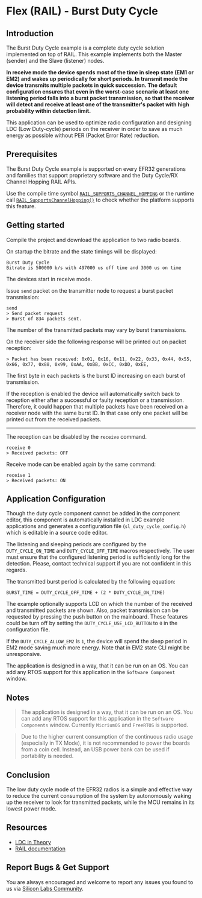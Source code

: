 # Flex (RAIL) - Burst Duty Cycle

## Introduction

The Burst Duty Cycle example is a complete duty cycle solution implemented on
top of RAIL. This example implements both the Master (sender) and the Slave
(listener) nodes.

**In receive mode the device spends most of the time in sleep state (EM1 or EM2)
and wakes up periodically for short periods. In transmit mode the device
transmits multiple packets in quick succession. The default configuration
ensures that even in the worst-case scenario at least one listening period falls
into a burst packet transmission, so that the receiver will detect and receive
at least one of the transmitter's packet with high probability within detection
limit.**

This application can be used to optimize radio configuration and designing LDC
(Low Duty-cycle) periods on the receiver in order to save as much energy as
possible without PER (Packet Error Rate) reduction.

## Prerequisites

The Burst Duty Cycle example is supported on every EFR32 generations and
families that support proprietary software and the Duty Cycle/RX Channel Hopping
RAIL APIs.

Use the compile time symbol
[`RAIL_SUPPORTS_CHANNEL_HOPPING`](https://docs.silabs.com/rail/latest/group-features#gadcf2cddcac5cd29251a41acb7a2cb0ad)
or the runtime call
[`RAIL_SupportsChannelHopping()`](https://docs.silabs.com/rail/latest/group-features#ga4406c5dad879b047d6170e233ac23ee7)
to check whether the platform supports this feature.

## Getting started

Compile the project and download the application to two radio boards.

On startup the bitrate and the state timings will be displayed:

```
Burst Duty Cycle
Bitrate is 500000 b/s with 497000 us off time and 3000 us on time
```

The devices start in receive mode.

Issue `send` packet on the transmitter node to request a burst packet
transmission:

```
send
> Send packet request
> Burst of 834 packets sent.
```

The number of the transmitted packets may vary by burst transmissions.

On the receiver side the following response will be printed out on packet
reception:

```
> Packet has been received: 0x01, 0x16, 0x11, 0x22, 0x33, 0x44, 0x55, 0x66, 0x77, 0x88, 0x99, 0xAA, 0xBB, 0xCC, 0xDD, 0xEE, 
```

The first byte in each packets is the burst ID increasing on each burst of
transmission.  

If the reception is enabled the device will automatically switch back to
reception either after a successful or faulty reception or a transmission.
Therefore, it could happen that multiple packets have been received on a
receiver node with the same burst ID. In that case only one packet will be
printed out from the received packets.

----

The reception can be disabled by the `receive` command.

```
receive 0
> Received packets: OFF
```

Receive mode can be enabled again by the same command:

```
receive 1
> Received packets: ON
```

## Application Configuration

Though the duty cycle component cannot be added in the component editor, this
component is automatically installed in LDC example applications and generates a
configuration file (`sl_duty_cycle_config.h`) which is editable in a source code
editor.

The listening and sleeping periods are configured by the `DUTY_CYCLE_ON_TIME`
and `DUTY_CYCLE_OFF_TIME` macros respectively. The user must ensure that the
configured listening period is sufficiently long for the detection. Please,
contact technical support if you are not confident in this regards.

The transmitted burst period is calculated by the following equation:

```
BURST_TIME = DUTY_CYCLE_OFF_TIME + (2 * DUTY_CYCLE_ON_TIME)
```

The example optionally supports LCD on which the number of the received and
transmitted packets are shown. Also, packet transmission can be requested by
pressing the push button on the mainboard. These features could be turn off by
setting the `DUTY_CYCLE_USE_LCD_BUTTON`  to `0` in the configuration file.

If the `DUTY_CYCLE_ALLOW_EM2` is `1`, the device will spend the sleep period in
EM2 mode saving much more energy. Note that in EM2 state CLI might be
unresponsive.

The application is designed in a way, that it can be run on an OS. You can add
any RTOS support for this application in the `Software Component` window.

## Notes

> The application is designed in a way, that it can be run on an OS. You can add
> any RTOS support for this application in the `Software Components` window.
> Currently `MicriumOS` and `FreeRTOS` is supported.

> Due to the higher current consumption of the continuous radio usage
> (especially in TX Mode), it is not recommended to power the boards from a coin
> cell. Instead, an USB power bank can be used if portability is needed.

## Conclusion

The low duty cycle mode of the EFR32 radios is a simple and effective way to
reduce the current consumption of the system by autonomously waking up the
receiver to look for transmitted packets, while the MCU remains in its lowest
power mode.

## Resources

- [LDC in
  Theory](https://community.silabs.com/s/article/low-duty-cycle-mode?language=en_US)
- [RAIL
  documentation](https://docs.silabs.com/rail/latest/group-rx-channel-hopping)

## Report Bugs & Get Support

You are always encouraged and welcome to report any issues you found to us via
[Silicon Labs
Community](https://community.silabs.com/s/topic/0TO1M000000qHaKWAU/proprietary?language=en_US).
